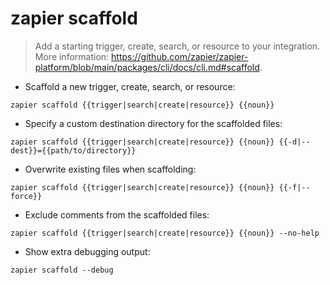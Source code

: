 # zapier scaffold

> Add a starting trigger, create, search, or resource to your integration.
> More information: <https://github.com/zapier/zapier-platform/blob/main/packages/cli/docs/cli.md#scaffold>.

- Scaffold a new trigger, create, search, or resource:

`zapier scaffold {{trigger|search|create|resource}} {{noun}}`

- Specify a custom destination directory for the scaffolded files:

`zapier scaffold {{trigger|search|create|resource}} {{noun}} {{-d|--dest}}={{path/to/directory}}`

- Overwrite existing files when scaffolding:

`zapier scaffold {{trigger|search|create|resource}} {{noun}} {{-f|--force}}`

- Exclude comments from the scaffolded files:

`zapier scaffold {{trigger|search|create|resource}} {{noun}} --no-help`

- Show extra debugging output:

`zapier scaffold --debug`

